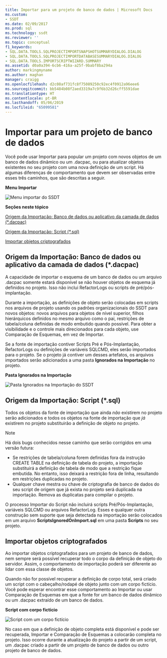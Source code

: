 ```yaml
---
title: Importar para um projeto de banco de dados | Microsoft Docs
ms.custom:
- SSDT
ms.date: 02/09/2017
ms.prod: sql
ms.technology: ssdt
ms.reviewer: ''
ms.topic: conceptual
f1_keywords:
- SQL.DATA.TOOLS.SQLPROJECTIMPORTSNAPSHOTSUMMARYDIALOG.DIALOG
- SQL.DATA.TOOLS.SQLPROJECTIMPORTDATABASESUMMARYDIALOG.DIALOG
- SQL.DATA.TOOLS.IMPORTSCRIPTWIZARD.SUMMARY
ms.assetid: d0a0a394-6cb6-416a-a25f-9babf8ba294a
author: markingmyname
ms.author: maghan
manager: craigg
ms.openlocfilehash: d2c08af731fc8f75089250c92ec4f0912a96eee6
ms.sourcegitcommit: bb5484b08f2aed3319a7c9f6b32d26cff5591dae
ms.translationtype: HT
ms.contentlocale: pt-BR
ms.lasthandoff: 05/06/2019
ms.locfileid: "65099581"
---
```

# <a name="import-into-a-database-project"></a>Importar para um projeto de banco de dados
Você pode usar Importar para popular um projeto com novos objetos de um banco de dados dinâmico ou um .dacpac, ou para atualizar objetos existentes no seu projeto com uma nova definição de um script. Há algumas diferenças de comportamento que devem ser observadas entre esses três caminhos, que são descritas a seguir.  
  
**Menu Importar**  
  
![Menu importar do SSDT](../ssdt/media/ssdt-import.gif "Menu importar do SSDT")  
  
**Seções neste tópico**  
  
[Origem da Importação: Banco de dados ou aplicativo da camada de dados (*.dacpac)](#bkmk_import_source_db)  
  
[Origem da Importação: Script (*.sql)](#bkmk_import_source_script)  
  
[Importar objetos criptografados](#bkmk_import_encrypted)  
  
## <a name="bkmk_import_source_db"></a>Origem da Importação: Banco de dados ou aplicativo da camada de dados (*.dacpac)  
A capacidade de importar o esquema de um banco de dados ou um arquivo .dacpac somente estará disponível se não houver objetos de esquema já definidos no projeto. Isso não inclui RefactorLogs ou scripts de pré/pós-implantação.  
  
Durante a importação, as definições de objeto serão colocadas em scripts nos arquivos de projeto usando os padrões organizacionais do SSDT para novos objetos: novos arquivos para objetos de nível superior, filhos hierárquicos definidos no mesmo arquivo como o pai, restrições de tabela/coluna definidas de modo embutido quando possível. Para obter a visibilidade e o controle mais direcionados para cada objeto, use Comparação de Esquemas, em vez de Importar.  
  
Se a fonte de importação contiver Scripts Pré e Pós-Implantação, RefactorLogs ou definições de variáveis SQLCMD, eles serão importados para o projeto. Se o projeto já contiver um desses artefatos, os arquivos importados serão adicionados a uma pasta **Ignorados na Importação** no projeto.  
  
**Pasta Ignorados na Importação**  
  
![Pasta Ignorados na Importação do SSDT](../ssdt/media/ssdt-ignoredonimport.gif "Pasta Ignorados na Importação do SSDT")  
  
## <a name="bkmk_import_source_script"></a>Origem da Importação: Script (*.sql)  
Todos os objetos da fonte de importação que ainda *não* existirem no projeto serão adicionados e todos os objetos na fonte de importação que *já* existirem no projeto substituirão a definição de objeto no projeto.  
  
> [!NOTE]  
> Há dois bugs conhecidos nesse caminho que serão corrigidos em uma versão futura:  
>   
> -   Se restrições de tabela/coluna forem definidas fora da instrução CREATE TABLE na definição de tabela do projeto, a importação substituirá a definição de tabela de modo que a restrição fique embutida. No entanto, isso deixará a restrição fora de linha, resultando em restrições duplicadas no projeto.  
> -   Qualquer chave mestra ou chave de criptografia de banco de dados do seu script de origem que já exista no projeto será duplicada na importação. Remova as duplicatas para compilar o projeto.  
  
O processo Importar do Script não incluirá scripts Pré/Pós-Implantação, variáveis SQLCMD ou arquivos RefactorLog. Esses e qualquer outra construção sem suporte que seja detectada na importação serão colocados em um arquivo **ScriptsIgnoredOnImport.sql** em uma pasta **Scripts** no seu projeto.  
  
 
## <a name="bkmk_import_encrypted"></a>Importar objetos criptografados  
Ao importar objetos criptografados para um projeto de banco de dados, nem sempre será possível recuperar todo o corpo da definição de objeto do servidor. Assim, o comportamento de importação poderá ser diferente ao lidar com essa classe de objetos.  
  
Quando não for possível recuperar a definição de corpo total, será criado um script com o cabeçalho/rodapé de objeto junto com um corpo fictício. Você pode esperar encontrar esse comportamento ao Importar ou usar Comparação de Esquemas em que a fonte for um banco de dados dinâmico ou um .dacpac extraído de um banco de dados.  
  
**Script com corpo fictício**  
  
![Script com um corpo fictício](../ssdt/media/ssdt-procwithencryption.gif "Script com um corpo fictício")  
  
No caso em que a definição de objeto completa está disponível e pode ser recuperada, Importar e Comparação de Esquemas a colocarão completa no projeto. Isso ocorre durante a atualização do projeto a partir de um script, um .dacpac criado a partir de um projeto de banco de dados ou outro projeto de banco de dados.  
  
